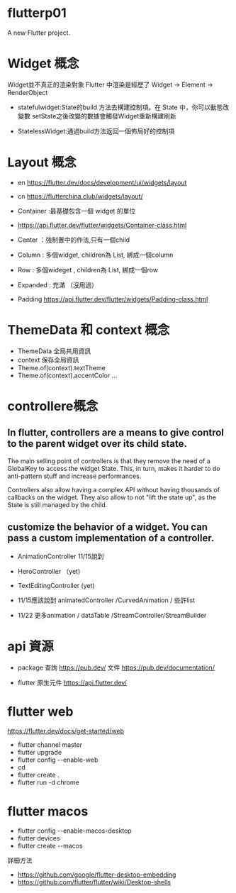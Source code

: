 # flutterp01

A new Flutter project.

# Widget 概念

Widget並不真正的渲染對象
Flutter 中渲染是經歷了   Widget -> Element  -> RenderObject 

- statefulwidget:State的build 方法去構建控制項。在 State 中，你可以動態改變數 setState之後改變的數據會觸發Widget重新構建刷新

- StatelessWidget:通過build方法返回一個佈局好的控制項


# Layout 概念


- en https://flutter.dev/docs/development/ui/widgets/layout
- cn https://flutterchina.club/widgets/layout/

- Container :最基礎包含一個 widget 的單位
- https://api.flutter.dev/flutter/widgets/Container-class.html

- Center ：強制置中的作法,只有一個child
- Column : 多個widget, children為 List<Widget>, 綁成一個column
- Row : 多個wideget , children為 List<Widget>, 綁成一個row

- Expanded : 充滿 （沒用過）
- Padding  https://api.flutter.dev/flutter/widgets/Padding-class.html


# ThemeData  和 context 概念

- ThemeData 全局共用資訊 
- context 保存全局資訊
- Theme.of(context).textTheme 
- Theme.of(context).accentColor
 ...

# controllere概念
## In flutter, controllers are a means to give control to the parent widget over its child state.
  The main selling point of controllers is that they remove the need of a GlobalKey to access the widget   State. This, in turn, makes it harder to do anti-pattern stuff and increase performances.

   Controllers also allow having a complex API without having thousands of callbacks on the widget. They also allow to not "lift the state up", as the State is still managed by the child.

## customize the behavior of a widget. You can pass a custom implementation of a controller.

- AnimationController 11/15說到
- HeroController （yet)
- TextEditingController (yet)


- 11/15應該說到 animatedController /CurvedAnimation  / 些許list 
- 11/22  更多animation / dataTable /StreamController/StreamBuilder





# api 資源
- package  查詢 https://pub.dev/ 
           文件 https://pub.dev/documentation/

- flutter 原生元件 https://api.flutter.dev/






# flutter web
https://flutter.dev/docs/get-started/web

- flutter channel master 
- flutter upgrade 
- flutter config --enable-web 
- cd <into project directory> 
- flutter create . 
- flutter run -d chrome

# flutter macos

- flutter config --enable-macos-desktop
- flutter devices
- flutter create  --macos <project directory>

詳細方法
- https://github.com/google/flutter-desktop-embedding
- https://github.com/flutter/flutter/wiki/Desktop-shells



